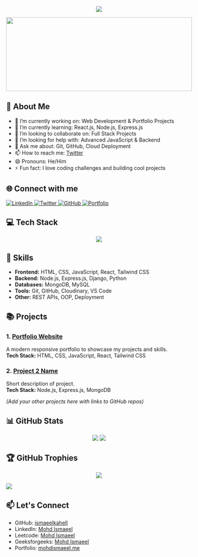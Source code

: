 <div align="center">
  <img src="https://readme-typing-svg.herokuapp.com/?lines=Hi+👋,+I'm+Mohd+Ismaeel;MERN+Stack+Developer;&center=true&width=500&height=45">
</div>

<p align="center">
  <img src="https://media.giphy.com/media/qgQUggAC3Pfv687qPC/giphy.gif" width="100%" height="200"/>
</p>

## 💫 About Me

- 🔭 I’m currently working on: Web Development & Portfolio Projects  
- 🌱 I’m currently learning: React.js, Node.js, Express.js  
- 👯 I’m looking to collaborate on: Full Stack Projects  
- 🤔 I’m looking for help with: Advanced JavaScript & Backend  
- 💬 Ask me about: Git, GitHub, Cloud Deployment  
- 📫 How to reach me: [Twitter](https://twitter.com/mohdismaeel)  
- 😄 Pronouns: He/Him  
- ⚡ Fun fact: I love coding challenges and building cool projects

## 🌐 Connect with me

<p align="left">
  <a href="https://www.linkedin.com/in/mohdismaeel/">
    <img src="https://img.shields.io/badge/LinkedIn-%230077B5.svg?logo=linkedin&logoColor=white" alt="LinkedIn">
  </a>
  <a href="https://twitter.com/mohdismaeel">
    <img src="https://img.shields.io/badge/Twitter-%231DA1F2.svg?logo=twitter&logoColor=white" alt="Twitter">
  </a>
  <a href="https://github.com/mohdismaeel">
    <img src="https://img.shields.io/badge/GitHub-black?logo=github&logoColor=white" alt="GitHub">
  </a>
  <a href="https://www.mohdismaeel.me">
    <img src="https://img.shields.io/badge/Portfolio-mohdismaeel.me-1abc9c?logo=Google-Chrome&logoColor=white" alt="Portfolio">
  </a>
</p>

## 💻 Tech Stack

<p align="center">
  <img src="https://skillicons.dev/icons?i=js,html,css,react,nodejs,express,mongodb,git,python,django,mysql,tailwind" />
</p>

## 🚀 Skills

- **Frontend:** HTML, CSS, JavaScript, React, Tailwind CSS  
- **Backend:** Node.js, Express.js, Django, Python  
- **Databases:** MongoDB, MySQL  
- **Tools:** Git, GitHub, Cloudinary, VS Code  
- **Other:** REST APIs, OOP, Deployment  

## 📚 Projects

### 1. **[Portfolio Website](https://www.mohdismaeel.me)**
A modern responsive portfolio to showcase my projects and skills.  
**Tech Stack:** HTML, CSS, JavaScript, React, Tailwind CSS

### 2. **[Project 2 Name](#)**
Short description of project.  
**Tech Stack:** Node.js, Express.js, MongoDB  

*(Add your other projects here with links to GitHub repos)*

## 📊 GitHub Stats

<p align="center">
  <img src="https://github-readme-stats.vercel.app/api?username=ismaeelkhaleel&theme=dark&show_icons=true" />
  <img src="https://github-readme-streak-stats.herokuapp.com/?user=ismaeelkhaleel&theme=dark" />
</p>

## 🏆 GitHub Trophies

<p align="center">
  <img src="https://github-profile-trophy.vercel.app/?username=ismaeelkhaleel&theme=darkhub&no-frame=true&row=1&column=6" />
</p>

[![](https://visitcount.itsvg.in/api?id=mohdismaeel&icon=0&color=0)](https://visitcount.itsvg.in)

## 📫 Let's Connect

- GitHub: [ismaeelkahell](https://github.com/ismaeelkhaleel)  
- LinkedIn: [Mohd Ismaeel](https://www.linkedin.com/in/mohd-ismaeel/)
- Leetcode: [Mohd Ismaeel](https://leetcode.com/u/Mohd_Ismaeel/)
- Geeksforgeeks: [Mohd Ismaeel](https://www.geeksforgeeks.org/user/pmohd2/)
- Portfolio: [mohdismaeel.me](https://www.mohdismaeel.me)
